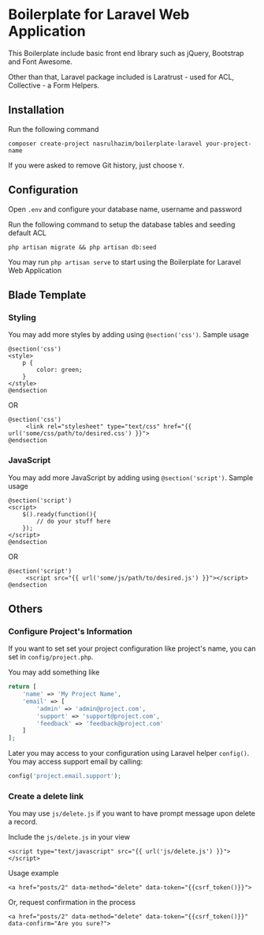 # Boilerplate for Laravel Web Application

This Boilerplate include basic front end library such as jQuery, Bootstrap and Font Awesome.

Other than that, Laravel package included is Laratrust - used for ACL, Collective - a Form Helpers.

## Installation

Run the following command

	composer create-project nasrulhazim/boilerplate-laravel your-project-name

If you were asked to remove Git history, just choose `Y`.

## Configuration

Open `.env` and configure your database name, username and password

Run the following command to setup the database tables and seeding default ACL

	php artisan migrate && php artisan db:seed

You may run `php artisan serve` to start using the Boilerplate for Laravel Web Application

## Blade Template

### Styling

You may add more styles by adding using `@section('css')`. Sample usage

	@section('css')
	<style>
		p {
			color: green;
		}
	</style>
	@endsection

OR

	@section('css')
		 <link rel="stylesheet" type="text/css" href="{{ url('some/css/path/to/desired.css') }}">
	@endsection

### JavaScript

You may add more JavaScript by adding using `@section('script')`. Sample usage

	@section('script')
	<script>
		$().ready(function(){
			// do your stuff here
		});
	</script>
	@endsection

OR

	@section('script')
		 <script src="{{ url('some/js/path/to/desired.js') }}"></script>
	@endsection

## Others

### Configure Project's Information

If you want to set set your project configuration like project's name, you can set in `config/project.php`.

You may add something like

```php
return [
	'name' => 'My Project Name',
	'email' => [
		'admin' => 'admin@project.com',
		'support' => 'support@project.com',
		'feedback' => 'feedback@project.com'
	]
];
```

Later you may access to your configuration using Laravel helper `config()`. You may access support email by calling:

```php
config('project.email.support');
```

### Create a delete link

You may use `js/delete.js` if you want to have prompt message upon delete a record.

Include the `js/delete.js` in your view

	<script type="text/javascript" src="{{ url('js/delete.js') }}"></script>

Usage example

	<a href="posts/2" data-method="delete" data-token="{{csrf_token()}}"> 

Or, request confirmation in the process

	<a href="posts/2" data-method="delete" data-token="{{csrf_token()}}" data-confirm="Are you sure?">



